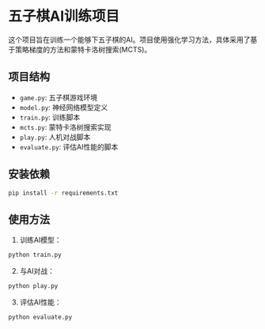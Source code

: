 # 五子棋AI训练项目

这个项目旨在训练一个能够下五子棋的AI。项目使用强化学习方法，具体采用了基于策略梯度的方法和蒙特卡洛树搜索(MCTS)。

## 项目结构

- `game.py`: 五子棋游戏环境
- `model.py`: 神经网络模型定义
- `train.py`: 训练脚本
- `mcts.py`: 蒙特卡洛树搜索实现
- `play.py`: 人机对战脚本
- `evaluate.py`: 评估AI性能的脚本

## 安装依赖

```bash
pip install -r requirements.txt
```

## 使用方法

1. 训练AI模型：
```bash
python train.py
```

2. 与AI对战：
```bash
python play.py
```

3. 评估AI性能：
```bash
python evaluate.py
``` 